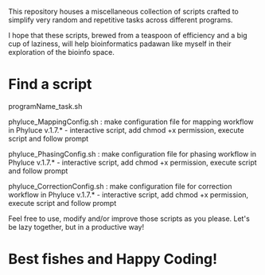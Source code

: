 This repository houses a miscellaneous collection of scripts crafted to simplify very random and repetitive tasks across different programs.  

I hope that these scripts, brewed from a teaspoon of efficiency and a big cup of laziness, will help bioinformatics padawan like myself in their exploration of the bioinfo space.

# Find a script  
programName_task.sh  
  
phyluce_MappingConfig.sh : make configuration file for mapping workflow in Phyluce v.1.7.* - interactive script, add chmod +x permission, execute script and follow prompt  

phyluce_PhasingConfig.sh : make configuration file for phasing workflow in Phyluce v.1.7.* - interactive script, add chmod +x permission, execute script and follow prompt  

phyluce_CorrectionConfig.sh : make configuration file for correction workflow in Phyluce v.1.7.* - interactive script, add chmod +x permission, execute script and follow prompt  
  
Feel free to use, modify and/or improve those scripts as you please. Let's be lazy together, but in a productive way!  

# Best fishes and Happy Coding!
